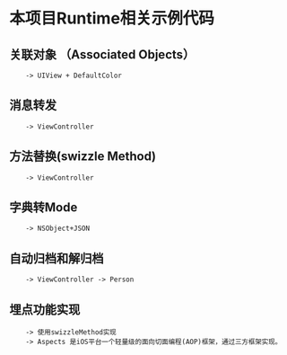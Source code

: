 #  本项目Runtime相关示例代码

## 关联对象 （Associated Objects）
        -> UIView + DefaultColor
        
## 消息转发
        -> ViewController 

## 方法替换(swizzle Method)
        -> ViewController
## 字典转Mode
        -> NSObject+JSON
        
## 自动归档和解归档
        -> ViewController -> Person
        
## 埋点功能实现

        -> 使用swizzleMethod实现
        -> Aspects 是iOS平台一个轻量级的面向切面编程(AOP)框架，通过三方框架实现。
